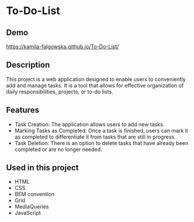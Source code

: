 ﻿# To-Do-List

## Demo

https://kamila-falgowska.github.io/To-Do-List/

## Description

This project is a web application designed to enable users to conveniently add and manage tasks. It is a tool that allows for effective organization of daily responsibilities, projects, or to-do lists.

## Features

- Task Creation: The application allows users to add new tasks.
- Marking Tasks as Completed: Once a task is finished, users can mark it as completed to differentiate it from tasks that are still in progress.
- Task Deletion: There is an option to delete tasks that have already been completed or are no longer needed.

## Used in this project
- HTML
- CSS
- BEM convention
- Grid
- MediaQueries
- JavaScript
